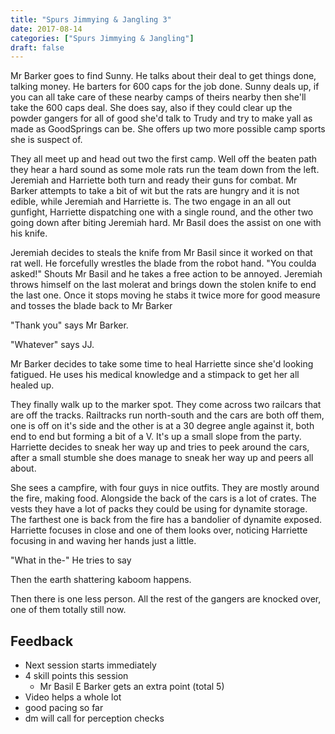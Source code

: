 ```yaml
---
title: "Spurs Jimmying & Jangling 3"
date: 2017-08-14
categories: ["Spurs Jimmying & Jangling"]
draft: false
---
```


Mr Barker goes to find Sunny. He talks about their deal to get things done, talking money. He barters for 600 caps for the job done. Sunny deals up, if you can all take care of these nearby camps of theirs nearby then she'll take the 600 caps deal. She does say, also if they could clear up the powder gangers for all of good she'd talk to Trudy and try to make yall as made as GoodSprings can be. She offers up two more possible camp sports she is suspect of.

They all meet up and head out two the first camp. Well off the beaten path they hear a hard sound as some mole rats run the team down from the left. Jeremiah and Harriette both turn and ready their guns for combat. Mr Barker attempts to take a bit of wit but the rats are hungry and it is not edible, while Jeremiah and Harriette is. The two engage in an all out gunfight, Harriette dispatching one with a single round, and the other two going down after biting Jeremiah hard. Mr Basil does the assist on one with his knife.

Jeremiah decides to steals the knife from Mr Basil since it worked on that rat well. He forcefully wrestles the blade from the robot hand. "You coulda asked!" Shouts Mr Basil and he takes a free action to be annoyed. Jeremiah throws himself on the last molerat and brings down the stolen knife to end the last one. Once it stops moving he stabs it twice more for good measure and tosses the blade back to Mr Barker

"Thank you" says Mr Barker.

"Whatever" says JJ.

Mr Barker decides to take some time to heal Harriette since she'd looking fatigued. He uses his medical knowledge and a stimpack to get her all healed up.

They finally walk up to the marker spot. They come across two railcars that are off the tracks. Railtracks run north-south and the cars are both off them, one is off on it's side and the other is at a 30 degree angle against it, both end to end but forming a bit of a V. It's up a small slope from the party. Harriette decides to sneak her way up and tries to peek around the cars, after a small stumble she does manage to sneak her way up and peers all about.

She sees a campfire, with four guys in nice outfits. They are mostly around the fire, making food. Alongside the back of the cars is a lot of crates. The vests they have a lot of packs they could be using for dynamite storage. The farthest one is back from the fire has a bandolier of dynamite exposed. Harriette focuses in close and one of them looks over, noticing Harriette focusing in and waving her hands just a little.

"What in the-" He tries to say

Then the earth shattering kaboom happens.

Then there is one less person. All the rest of the gangers are knocked over, one of them totally still now.

## Feedback

* Next session starts immediately
* 4 skill points this session
  * Mr Basil E Barker gets an extra point (total 5)
* Video helps a whole lot
* good pacing so far
* dm will call for perception checks

